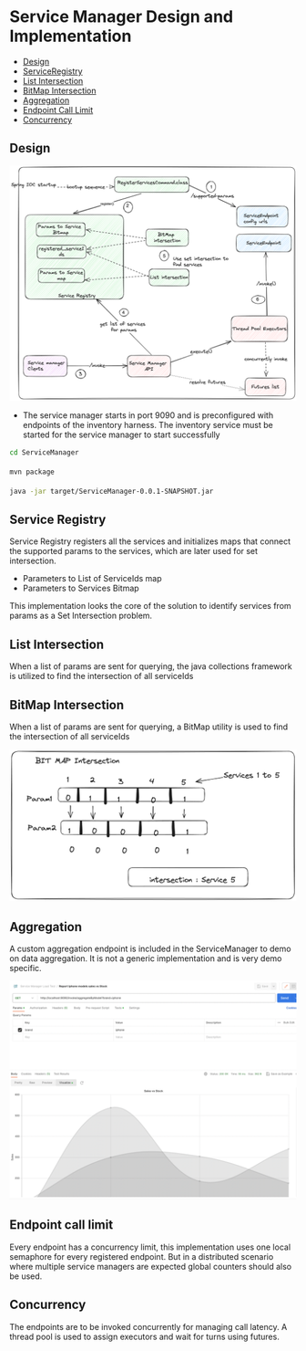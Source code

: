 # Service Manager Design and Implementation

- [Design](#Design)
- [ServiceRegistry](#ServiceRegistry)
- [List Intersection](#ListIntersection)
- [BitMap Intersection](#BitMapIntersection)
- [Aggregation](#Aggregation)
- [Endpoint Call Limit](#EndpointCallLimit)
- [Concurrency](#Concurrency)

## Design
![Design](./docs/ServiceManager_Internals.png?raw=true)

- The service manager starts in port 9090 and is preconfigured with endpoints of the inventory harness. The inventory service must be started for the service manager to start successfully

```bash
cd ServiceManager

mvn package

java -jar target/ServiceManager-0.0.1-SNAPSHOT.jar
```

## Service Registry
Service Registry registers all the services and initializes maps that connect the supported params to the services, which are later used for 
set intersection.

- Parameters to List of ServiceIds map
- Parameters to Services Bitmap

This implementation looks the core of the solution to identify services from params as a Set Intersection problem.

## List Intersection
When a list of params are sent for querying, the java collections framework is utilized to find the intersection of all serviceIds

## BitMap Intersection
When a list of params are sent for querying, a BitMap utility is used to find the intersection of all serviceIds

![Bitmap](./docs/ServiceManager_BitMap_Intersection.png?raw=true)

## Aggregation
A custom aggregation endpoint is included in the ServiceManager to demo on data aggregation. It is not a generic implementation
and is very demo specific.

![Aggregation](./docs/ServiceDataAggregation_Example.png?raw=true)

## Endpoint call limit
Every endpoint has a concurrency limit, this implementation uses one local semaphore for every registered endpoint.
But in a distributed scenario where multiple service managers are expected global counters should also be used.

## Concurrency
The endpoints are to be invoked concurrently for managing call latency. A thread pool is used to assign executors and wait for turns using futures.
